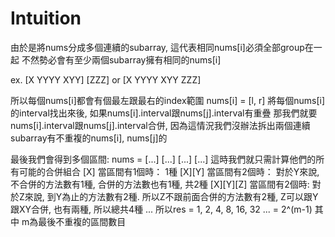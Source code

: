 # Intuition

由於是將nums分成多個連續的subarray, 這代表相同nums[i]必須全部group在一起
不然勢必會有至少兩個subarray擁有相同的nums[i]

ex. [X YYYY XYY] [ZZZ] or [X YYYY XYY ZZZ]

所以每個nums[i]都會有個最左跟最右的index範圍 nums[i] = [l, r]
將每個nums[i]的interval找出來後, 如果nums[i].interval跟nums[j].interval有重疊
那我們就要nums[i].interval跟nums[j].interval合併, 因為這情況我們沒辦法拆出兩個連續subarray有不重複的nums[i], nums[j]的

最後我們會得到多個區間: nums = [...] [...] [...] [...]
這時我們就只需計算他們的所有可能的合併組合
[X]     當區間有1個時： 1種
[X][Y]  當區間有2個時： 對於Y來說, 不合併的方法數有1種, 合併的方法數也有1種, 共2種
[X][Y][Z] 當區間有2個時: 對於Z來說, 到Y為止的方法數有2種. 所以Z不跟前面合併的方法數有2種, Z可以跟Y跟XY合併, 也有兩種, 所以總共4種
...
所以res = 1, 2, 4, 8, 16, 32 ... = 2^(m-1) 其中 m為最後不重複的區間數目
